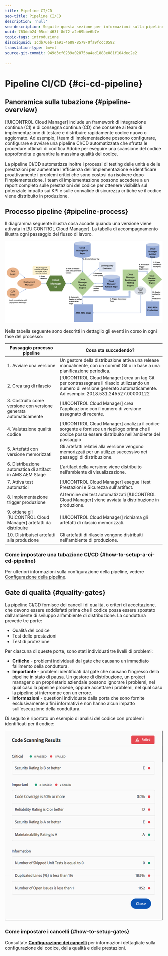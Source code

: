 ```yaml
---
title: Pipeline CI/CD
seo-title: Pipeline CI/CD
description: 'null'
seo-description: Seguite questa sezione per informazioni sulla pipeline CI/CD, che gestisce le distribuzioni per l'area di visualizzazione e la produzione in Cloud Manager.
uuid: 763ddb24-05cd-463f-8d72-a2e69bbe6b7e
topic-tags: introduzione
discoiquuid: 1cdb76eb-1a91-4689-8579-0fa9fccc0592
translation-type: tm+mt
source-git-commit: 949d3cf0239a02875ba4ad1888e081f104dec2e2

---
```



# Pipeline CI/CD {#ci-cd-pipeline}

## Panoramica sulla tubazione {#pipeline-overview}

[!UICONTROL Cloud Manager] include un framework di integrazione continua (CI) e di consegna continua (CD) che consente ai team di implementazione di testare e distribuire rapidamente codice nuovo o aggiornato. Ad esempio, i team di implementazione possono configurare, configurare e avviare una pipeline CI/CD automatizzata che sfrutta le procedure ottimali di codifica Adobe per eseguire una scansione del codice approfondita e garantire la massima qualità del codice.

La pipeline CI/CD automatizza inoltre i processi di testing delle unità e delle prestazioni per aumentare l'efficienza dell'implementazione e identificare proattivamente i problemi critici che sono costosi da risolvere dopo l'implementazione. I team di implementazione possono accedere a un report completo sulle prestazioni del codice per ottenere visibilità sul potenziale impatto sui KPI e sulle convalide di sicurezza critiche se il codice viene distribuito in produzione.

## Processo pipeline {#pipeline-process}

Il diagramma seguente illustra cosa accade quando una versione viene attivata in [!UICONTROL Cloud Manager]. La tabella di accompagnamento illustra ogni passaggio del flusso di lavoro.

![](assets/screen_shot_2018-05-30at82457pm.png)

Nella tabella seguente sono descritti in dettaglio gli eventi in corso in ogni fase del processo:

| Passaggio processo pipeline | Cosa sta succedendo? |
|---|---|
| 1. Avviare una versione | Un gestore della distribuzione attiva una release manualmente, con un commit Git o in base a una pianificazione periodica. |
| 2. Crea tag di rilascio | [!UICONTROL Cloud Manager] crea un tag Git per contrassegnare il rilascio utilizzando un numero di versione generato automaticamente. Ad esempio: 2018.531.245527.00000122 |
| 3. Costruito come versione con versione generata automaticamente | [!UICONTROL Cloud Manager] crea l'applicazione con il numero di versione assegnato di recente. |
| 4. Valutazione qualità codice | [!UICONTROL Cloud Manager] analizza il codice sorgente e fornisce un riepilogo prima che il codice possa essere distribuito nell’ambiente del passaggio |
| 5. Artefatti con versione memorizzati | Gli artefatti relativi alla versione vengono memorizzati per un utilizzo successivo nei passaggi di distribuzione. |
| 6. Distribuzione automatica di artifact in AMS AEM Stage | L’artifact della versione viene distribuito nell’ambiente di visualizzazione. |
| 7. Attiva test automatici | [!UICONTROL Cloud Manager] esegue i test Prestazioni e Sicurezza sull'artifact. |
| 8. Implementazione trigger produzione | Al termine dei test automatizzati [!UICONTROL Cloud Manager] viene avviata la distribuzione in produzione. |
| 9. ottiene gli [!UICONTROL Cloud Manager] artefatti da distribuire | [!UICONTROL Cloud Manager] richiama gli artefatti di rilascio memorizzati. |
| 10. Distribuisci artefatti alla produzione | Gli artefatti di rilascio vengono distribuiti nell'ambiente di produzione. |

### Come impostare una tubazione CI/CD {#how-to-setup-a-ci-cd-pipeline}

Per ulteriori informazioni sulla configurazione della pipeline, vedere [Configurazione della pipeline](configuring-pipeline.md).

## Gate di qualità {#quality-gates}

La pipeline CI/CD fornisce dei cancelli di qualità, o criteri di accettazione, che devono essere soddisfatti prima che il codice possa essere spostato dall’ambiente di sviluppo all’ambiente di distribuzione. La conduttura prevede tre porte:

* Qualità del codice
* Test delle prestazioni
* Test di protezione

Per ciascuna di queste porte, sono stati individuati tre livelli di problemi:

* **Critiche** - problemi individuati dal gate che causano un immediato fallimento della conduttura.
* **Importante** - problemi identificati dal gate che causano l'ingresso della pipeline in stato di pausa. Un gestore di distribuzione, un project manager o un proprietario aziendale possono ignorare i problemi, nel qual caso la pipeline procede, oppure accettare i problemi, nel qual caso la pipeline si interrompe con un errore.
* **Informazioni** - questioni individuate dalla porta che sono fornite esclusivamente a fini informativi e non hanno alcun impatto sull'esecuzione della conduttura.

Di seguito è riportato un esempio di analisi del codice con problemi identificati per il codice:

![](assets/quality-gate-failed.png)

### Come impostare i cancelli {#how-to-setup-gates}

Consultate **[Configurazione dei cancelli](configuring-pipeline.md)** per informazioni dettagliate sulla configurazione del codice, della qualità e delle prestazioni.
